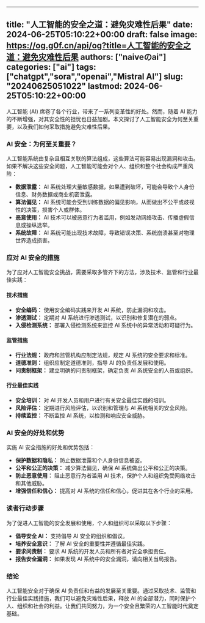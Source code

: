 
---
title: "人工智能的安全之道：避免灾难性后果"
date: 2024-06-25T05:10:22+00:00
draft: false
image: https://og.g0f.cn/api/og?title=人工智能的安全之道：避免灾难性后果
authors: ["naiveのai"]
categories: ["ai"]
tags: ["chatgpt","sora","openai","Mistral AI"]
slug: "20240625051022"
lastmod: 2024-06-25T05:10:22+00:00
---
人工智能 (AI) 席卷了各个行业，带来了一系列变革性的好处。然而，随着 AI 能力的不断增强，对其安全性的担忧也日益加剧。本文探讨了人工智能安全为何至关重要，以及我们如何采取措施避免灾难性后果。

### AI 安全：为何至关重要？

人工智能系统由复杂且相互关联的算法组成，这些算法可能容易出现漏洞和攻击。如果不解决这些安全问题，人工智能可能会对个人、组织和整个社会构成严重风险：

- **数据泄露：** AI 系统处理大量敏感数据，如果遭到破坏，可能会导致个人身份信息、财务数据或商业机密泄露。
- **算法偏见：** AI 系统可能会受到训练数据的偏见影响，从而做出不公平或歧视性的决策，损害个人或群体。
- **恶意使用：** AI 技术可以被恶意行为者滥用，例如发动网络攻击、传播虚假信息或操纵选举。
- **系统故障：** AI 系统可能出现技术故障，导致错误决策、系统崩溃甚至对物理世界造成损害。

### 应对 AI 安全的措施

为了应对人工智能安全挑战，需要采取多管齐下的方法，涉及技术、监管和行业最佳实践：

#### 技术措施

- **安全编码：** 使用安全编码实践来开发 AI 系统，防止漏洞和攻击。
- **渗透测试：** 定期对 AI 系统进行渗透测试，以识别和修复潜在的弱点。
- **入侵检测系统：** 部署入侵检测系统来监控 AI 系统中的异常活动和可疑行为。

#### 监管措施

- **行业法规：** 政府和监管机构应制定法规，规定 AI 系统的安全要求和标准。
- **道德准则：** 组织应制定道德准则，指导 AI 的负责任发展和使用。
- **问责制框架：** 建立明确的问责制框架，确定负责 AI 系统安全的人员或组织。

#### 行业最佳实践

- **安全培训：** 对 AI 开发人员和用户进行有关安全最佳实践的培训。
- **风险评估：** 定期进行风险评估，以识别和管理与 AI 系统相关的安全风险。
- **持续监控：** 不断监控 AI 系统，以检测和响应安全威胁。

### AI 安全的好处和优势

实施 AI 安全措施的好处和优势包括：

- **保护数据和隐私：** 防止数据泄露和个人身份信息被盗。
- **公平和公正的决策：** 减少算法偏见，确保 AI 系统做出公平和公正的决策。
- **防止恶意使用：** 阻止恶意行为者滥用 AI 技术，保护个人和组织免受网络攻击和其他威胁。
- **增强信任和信心：** 提高对 AI 系统的信任和信心，促进其在各个行业的采用。

### 读者行动步骤

为了促进人工智能的安全发展和使用，个人和组织可以采取以下步骤：

- **倡导安全 AI：** 支持倡导 AI 安全的组织和倡议。
- **培养安全意识：** 了解 AI 安全的重要性并遵循最佳实践。
- **要求问责制：** 要求 AI 系统的开发人员和所有者对安全承担责任。
- **报告安全漏洞：** 如果发现 AI 系统中的安全漏洞，请向相关当局报告。

### 结论

人工智能安全对于确保 AI 负责任和有益的发展至关重要。通过采取技术、监管和行业最佳实践措施，我们可以避免灾难性后果，释放 AI 的全部潜力，同时保护个人、组织和社会的利益。让我们共同努力，为一个安全且繁荣的人工智能时代奠定基础。